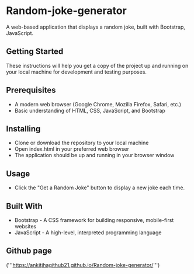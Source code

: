 # Random-joke-generator
A web-based application that displays a random joke, built with Bootstrap, JavaScript.

## Getting Started
These instructions will help you get a copy of the project up and running on your local machine for development and testing purposes.

## Prerequisites
- A modern web browser (Google Chrome, Mozilla Firefox, Safari, etc.)
- Basic understanding of HTML, CSS, JavaScript, and Bootstrap

## Installing
- Clone or download the repository to your local machine
- Open index.html in your preferred web browser
- The application should be up and running in your browser window

## Usage
- Click the "Get a Random Joke" button to display a new joke each time.

## Built With
- Bootstrap - A CSS framework for building responsive, mobile-first websites
- JavaScript - A high-level, interpreted programming language

## Github page
('''https://ankitjhagithub21.github.io/Random-joke-generator/''')

